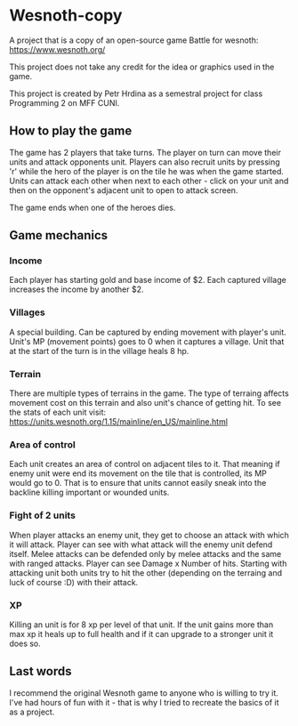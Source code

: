 # Wesnoth-copy

A project that is a copy of an open-source game Battle for wesnoth: https://www.wesnoth.org/

This project does not take any credit for the idea or graphics used in the game.

This project is created by Petr Hrdina as a semestral project for class Programming 2 on MFF CUNI.

## How to play the game

The game has 2 players that take turns. The player on turn can move their units and attack opponents unit. Players can also recruit units by pressing 'r' while the hero of the player is on the tile he was when the game started. Units can attack each other when next to each other - click on your unit and then on the opponent's adjacent unit to open to attack screen.

The game ends when one of the heroes dies.

## Game mechanics

### Income

Each player has starting gold and base income of $2. Each captured village increases the income by another $2.

### Villages

A special building. Can be captured by ending movement with player's unit. Unit's MP (movement points) goes to 0 when it captures a village. Unit that at the start of the turn is in the village heals 8 hp.

### Terrain

There are multiple types of terrains in the game. The type of terraing affects movement cost on this terrain and also unit's chance of getting hit. To see the stats of each unit visit: https://units.wesnoth.org/1.15/mainline/en_US/mainline.html

### Area of control

Each unit creates an area of control on adjacent tiles to it. That meaning if enemy unit were end its movement on the tile that is controlled, its MP would go to 0. That is to ensure that units cannot easily sneak into the backline killing important or wounded units.

### Fight of 2 units

When player attacks an enemy unit, they get to choose an attack with which it will attack. Player can see with what attack will the enemy unit defend itself. Melee attacks can be defended only by melee attacks and the same with ranged attacks. Player can see Damage x Number of hits. Starting with attacking unit both units try to hit the other (depending on the terraing and luck of course :D)  with their attack.

### XP

Killing an unit is for 8 xp per level of that unit. If the unit gains more than max xp it heals up to full health and if it can upgrade to a stronger unit it does so.

## Last words

I recommend the original Wesnoth game to anyone who is willing to try it. I've had hours of fun with it - that is why I tried to recreate the basics of it as a project.